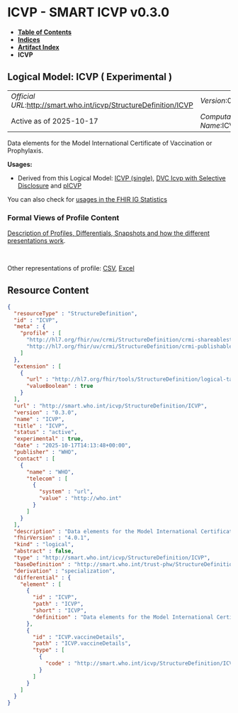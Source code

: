 # ICVP - SMART ICVP v0.3.0

* [**Table of Contents**](toc.md)
* [**Indices**](indices.md)
* [**Artifact Index**](artifacts.md)
* **ICVP**

## Logical Model: ICVP ( Experimental ) 

| | |
| :--- | :--- |
| *Official URL*:http://smart.who.int/icvp/StructureDefinition/ICVP | *Version*:0.3.0 |
| Active as of 2025-10-17 | *Computable Name*:ICVP |

 
Data elements for the Model International Certificate of Vaccination or Prophylaxis. 

**Usages:**

* Derived from this Logical Model: [ICVP (single)](StructureDefinition-ICVPEvent.md), [DVC Icvp with Selective Disclosure](StructureDefinition-ICVPSD.md) and [pICVP](StructureDefinition-pICVP.md)

You can also check for [usages in the FHIR IG Statistics](https://packages2.fhir.org/xig/smart.who.int.icvp|current/StructureDefinition/ICVP)

### Formal Views of Profile Content

 [Description of Profiles, Differentials, Snapshots and how the different presentations work](http://build.fhir.org/ig/FHIR/ig-guidance/readingIgs.html#structure-definitions). 

 

Other representations of profile: [CSV](StructureDefinition-ICVP.csv), [Excel](StructureDefinition-ICVP.xlsx) 



## Resource Content

```json
{
  "resourceType" : "StructureDefinition",
  "id" : "ICVP",
  "meta" : {
    "profile" : [
      "http://hl7.org/fhir/uv/crmi/StructureDefinition/crmi-shareablestructuredefinition",
      "http://hl7.org/fhir/uv/crmi/StructureDefinition/crmi-publishablestructuredefinition"
    ]
  },
  "extension" : [
    {
      "url" : "http://hl7.org/fhir/tools/StructureDefinition/logical-target",
      "valueBoolean" : true
    }
  ],
  "url" : "http://smart.who.int/icvp/StructureDefinition/ICVP",
  "version" : "0.3.0",
  "name" : "ICVP",
  "title" : "ICVP",
  "status" : "active",
  "experimental" : true,
  "date" : "2025-10-17T14:13:48+00:00",
  "publisher" : "WHO",
  "contact" : [
    {
      "name" : "WHO",
      "telecom" : [
        {
          "system" : "url",
          "value" : "http://who.int"
        }
      ]
    }
  ],
  "description" : "Data elements for the Model International Certificate of Vaccination or Prophylaxis.",
  "fhirVersion" : "4.0.1",
  "kind" : "logical",
  "abstract" : false,
  "type" : "http://smart.who.int/icvp/StructureDefinition/ICVP",
  "baseDefinition" : "http://smart.who.int/trust-phw/StructureDefinition/PreQualDVC",
  "derivation" : "specialization",
  "differential" : {
    "element" : [
      {
        "id" : "ICVP",
        "path" : "ICVP",
        "short" : "ICVP",
        "definition" : "Data elements for the Model International Certificate of Vaccination or Prophylaxis."
      },
      {
        "id" : "ICVP.vaccineDetails",
        "path" : "ICVP.vaccineDetails",
        "type" : [
          {
            "code" : "http://smart.who.int/icvp/StructureDefinition/ICVPVaccineDetails"
          }
        ]
      }
    ]
  }
}

```
